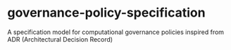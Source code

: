# governance-policy-specification
A specification model for computational governance policies inspired from ADR (Architectural Decision Record)
